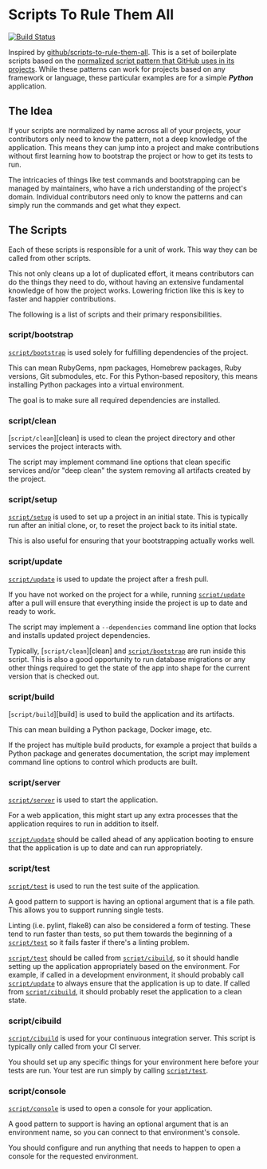 # Scripts To Rule Them All

[![Build Status](https://travis-ci.org/github/scripts-to-rule-them-all.svg?branch=master)](https://travis-ci.org/github/scripts-to-rule-them-all)

Inspired by [github/scripts-to-rule-them-all](https://github.com/github/scripts-to-rule-them-all). 
This is a set of boilerplate scripts based on the [normalized script pattern
that GitHub uses in its projects](http://githubengineering.com/scripts-to-rule-them-all/). While these
patterns can work for projects based on any framework or language, these
particular examples are for a simple ***Python*** application.

## The Idea

If your scripts are normalized by name across all of your projects, your
contributors only need to know the pattern, not a deep knowledge of the
application. This means they can jump into a project and make contributions
without first learning how to bootstrap the project or how to get its tests to
run.

The intricacies of things like test commands and bootstrapping can be managed by
maintainers, who have a rich understanding of the project's domain. Individual
contributors need only to know the patterns and can simply run the commands and
get what they expect.

## The Scripts

Each of these scripts is responsible for a unit of work. This way they can be
called from other scripts.

This not only cleans up a lot of duplicated effort, it means contributors can do
the things they need to do, without having an extensive fundamental knowledge of
how the project works. Lowering friction like this is key to faster and happier
contributions.

The following is a list of scripts and their primary responsibilities.

### script/bootstrap

[`script/bootstrap`][bootstrap] is used solely for fulfilling dependencies of the project.

This can mean RubyGems, npm packages, Homebrew packages, Ruby versions, Git submodules, etc.
For this Python-based repository, this means installing Python packages into a virtual environment.

The goal is to make sure all required dependencies are installed.

### script/clean

[`script/clean`][clean] is used to clean the project directory and other services 
the project interacts with.

The script may implement command line options that clean specific services and/or "deep clean" 
the system removing all artifacts created by the project.

### script/setup

[`script/setup`][setup] is used to set up a project in an initial state.
This is typically run after an initial clone, or, to reset the project back to
its initial state.

This is also useful for ensuring that your bootstrapping actually works well.

### script/update

[`script/update`][update] is used to update the project after a fresh pull.

If you have not worked on the project for a while, running [`script/update`][update] after
a pull will ensure that everything inside the project is up to date and ready to work.

The script may implement a `--dependencies` command line option that locks and installs updated 
project dependencies.

Typically, [`script/clean`][clean] and [`script/bootstrap`][bootstrap] are run inside this script.
This is also a good opportunity to run database migrations or any other things required to get the
state of the app into shape for the current version that is checked out.

### script/build

[`script/build`][build] is used to build the application and its artifacts.

This can mean building a Python package, Docker image, etc.

If the project has multiple build products, for example a project that builds a Python package 
and generates documentation, the script may implement command line options to control which 
products are built.

### script/server

[`script/server`][server] is used to start the application.

For a web application, this might start up any extra processes that the application requires 
to run in addition to itself.

[`script/update`][update] should be called ahead of any application booting to ensure that
the application is up to date and can run appropriately.

### script/test

[`script/test`][test] is used to run the test suite of the application.

A good pattern to support is having an optional argument that is a file path.
This allows you to support running single tests.

Linting (i.e. pylint, flake8) can also be considered a form of testing. These tend to run 
faster than tests, so put them towards the beginning of a [`script/test`][test] so it fails 
faster if there's a linting problem.

[`script/test`][test] should be called from [`script/cibuild`][cibuild], so it should handle
setting up the application appropriately based on the environment. For example,
if called in a development environment, it should probably call [`script/update`][update]
to always ensure that the application is up to date. If called from
[`script/cibuild`][cibuild], it should probably reset the application to a clean state.


### script/cibuild

[`script/cibuild`][cibuild] is used for your continuous integration server.
This script is typically only called from your CI server.

You should set up any specific things for your environment here before your tests
are run. Your test are run simply by calling [`script/test`][test].

### script/console

[`script/console`][console] is used to open a console for your application.

A good pattern to support is having an optional argument that is an environment
name, so you can connect to that environment's console.

You should configure and run anything that needs to happen to open a console for
the requested environment.

[bootstrap]: script/bootstrap
[bootstrap]: script/clean
[setup]: script/setup
[update]: script/update
[server]: script/server
[test]: script/test
[cibuild]: script/cibuild
[console]: script/console
